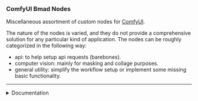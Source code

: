 ### ComfyUI Bmad Nodes

Miscellaneous assortment of custom nodes for [ComfyUI](https://github.com/comfyanonymous/ComfyUI).

The nature of the nodes is varied, and they do not provide a comprehensive solution for any particular kind of application. 
The nodes can be roughly categorized in the following way:

- api: to help setup api requests (barebones). 
- computer vision: mainly for masking and collage purposes.
- general utility: simplify the workflow setup or implement some missing basic functionality.

______________________

<details><summary>
Documentation
</summary>

In order to keep the documentation brief and to the point, I will use the following icons for special nodes.
- ❔ the node has additional options when right-clicking, some of these options need to be used for the node to work.
- 📓 the node depends on an external library, and the requirements must be installed for it to work.
- 📄 the node relies on custom nodes external to this collection, they will only work if the needed nodes are installed.
- ❌the node won't work on vanilla comfyUI at the time of writing.
- ⚠️the node is potentially dangerous. Although they should be fairly safe in most cases, it is **NOT** advised to run them from unknown sources
unless you know what they are doing. For better visibility these nodes are forcefully painted white.


Furthermore, I won't provide any documentation for api nodes, as I think there are better, more comprehensive and already
documented, solutions available.
  
### General Purpose 


| Node                                     | Description                                                                                                                                                                                                                                                                                               |
|------------------------------------------|-----------------------------------------------------------------------------------------------------------------------------------------------------------------------------------------------------------------------------------------------------------------------------------------------------------|
| String                                   | Just a string (text). In case you want it written before connecting to a node or if some custom node does not work properly with the PrimitiveNode.                                                                                                                                                       |
| Add String to Many ❔                     | Will append/prepend the string `to_add` to all the other strings.                                                                                                                                                                                                                                         |
| Color Clip                               | Clips the `color` (or all the other colors) from an image. Both the target color or the complement can be set to white, black or remain untouched.                                                                                                                                                        |
| Color Clip ADE20k 📓️                    | Similar to Color Clip, but you pick the color from the ADE20k class list. Only useful for ADE20k semantic segmented images.                                                                                                                                                                               |
| MonoMerge                                | Selects the maximum (or minimum) value between two images. Mainly used for mask composition.                                                                                                                                                                                                              |
| AdjustRect                               | Receives a rectangle and returns a new rectangle that shares the same center but with width adjusted to a multiple of `xm` and height to a multiple of `ym`. Setting `round_mode` to **exact** will return a rectangle with the exact defined dimensions.                                                 |
| Repeat Into Grid                         | Tiles the provided image/latent into a grid of `columns`x`rows` tiles.                                                                                                                                                                                                                                    |
| Conditioning Grid (cond) ❔               | Creates conditioning areas of size `width`x`height`, forming a grid of `columns`x`rows` conditioning areas. The inputs notation can be read as: r{row}_c{column}. `strength` is the strength to by applied in all the areas, and `base` is the base conditioning prior to setting the tiles conditioning. |
| Conditioning Grid (string) ❔             | Similar to Conditioning Grid (cond), but generates the conditioning from the given strings (only).                                                                                                                                                                                                        |
| Conditioning Grid (string) Advanced 📄 ❔ | Similar to Conditioning Grid (string), but requires BlenderNeko's [Advanced CLIP Text Encode](https://github.com/BlenderNeko/ComfyUI_ADV_CLIP_emb).                                                                                                                                                       | 
| VAEEncodeBatch ❔                         | Receives multiples images and encodes them into a latent batch.                                                                                                                                                                                                                                           | 
| AnyToAny ❌ ⚠️                            | Can be used to convert data between different formats or compute stuff. The input data can be used in the expression using the letter `v`.                                                                                                                                                                |
| CondList ❔                               | Receives individual conditionings → returns a list with all the input conditionings.                                                                                                                                                                                                                      |
| CLIPEncodeMultiple ❔                     | Receives individual strings → CLIPEncodes each → returns conditioning list.                                                                                                                                                                                                                               |
| CLIPEncodeMultipleAdvanced 📄 ❔          | Same as CLIPEncodeMultiple, but using BlenderNeko's [Advanced CLIP Text Encode](https://github.com/BlenderNeko/ComfyUI_ADV_CLIP_emb).                                                                                                                                                                     |
| ControlNetHadamard                       | Receives a list of conditionings and a list of images → Applies contronet only once per conditioning/image pair (does not apply every image to every conditioning).                                                                                                                                        |
| ControlNetHadamard (manual) ❔            | Similar to ControlNetHadamard but images are set via individual inputs.                                                                                                                                                                                                                                   |


### CV (Computer Vision) nodes 

Nodes under the CV separator use or expose openCV functionalities.

I will only provide partial documentation here, to clarify how to use the more complex nodes.
The remaining nodes usage should be clear given the nodes' names.


#### Framed Mask Grab Cut

Returns a mask, in image format, with the result of the [grabcut](https://docs.opencv.org/3.4/d8/d83/tutorial_py_grabcut.html).

<details>
<summary>
usage
</summary>

The `tresh` input should be a gray image, possibly a mask in black and white but not necessarily (read thresholds).
It is used to set most of the grabcut input mask's flags, excluding `GC_BGD` (sure background) which are set by the "frame". 

The "frame" - border margins of the image - has its size defined via the `pixels` input, and won't affect sides set to 
be ignored by the `frame_option` input (the corners common to neighbor sides will still be painted on the ignored sides).

The threshold inputs indicate the intensity threshold's used to set `GC_PR_FGD` (probable foreground) or `GC_FGD` (foreground).
The values **equal or above** the thresholds are set with the indicated flag. They can be setup in the following manners:
- To only use probable foreground, set threshold_FGD to **exactly 0**, and it will be ignored.
- To only use foreground, set threshold_FGD to a **lower value** than threshold_PR_FGD.
- To have both, keep threshold_FGD higher than threshold_PR_FGD (make sure your thresh input image contains
 values in the intended range).

The thresholds also work as safeguards against potential misleading or inconsistent input images,
where the image may appear to be only black and white, but actually contains values besides 0s and 255s.

##### Framed Mask Grab Cut 2

Similar to Framed Mask Grab Cut, but uses `thresh_maybe` to set the probable foreground, and `thresh_sure` to set the foreground. 
The `threshold` value is the same for both thresh image inputs; the `GC_FGD` flags are set by the `thresh_sure` on top of the `GC_PR_FGD` flags set by `thresh_maybe`.

</details>


#### Filter Contour  ⚠️

Will output contours depending on their fitness, where the fitness function must be provided
within the node's text box.

The expression may be long but can't have multiple instructions, only a single line that
returns the fitness when evaluated.

<details>
<summary>
usage
</summary>

`Select` argument options:
- `MAX`, `MIN`: select the contour (singular) with higher and lower fitness respectively, the evaluated expression should result in a **number**. 
- `FILTER`: filters the contours (plural) that satisfy the fitness condition, the evaluated expression should result in a **boolean**.
- `MODE`: selects the contour (singular) whose fitness score is the mode of all the contours fitness scores. 

To compute the fitness, the input parameters can be used with the following names:
- `c`: the contour being evaluated, from input contours
- `i`: input image (optional)
- `a`: input auxiliary contour (optional)

Functions from the math, opencv and numpy modules can be used with the prefixes: `m`; `cv`; and `np`, respectively.
Additionally, functions listed below can also be used without a prefix. 


The following is an example fitness function to get the contour that best matches the auxiliary contour (the lower the value, the better the match):
```
cv.matchShapes(c,a,1,0.0)
```

List of available functions:

- aspect_ratio(contour): bounding rectangle's width divided by height
- extent(contour): contour area divided by bounding rect area
- solidity(contour): contour area divided by hull area
- equi_diameter(contour): how round is the shape `math.sqrt(4 * area / math.pi)`
- center(contour)
- contour_mask(contour, image)
- mean_color(contour, image)
- mean_intensity(contour, image)
- extreme_points(contour)
- intercepts_mask(contour, image)  `does not cache result`

All the listed functions cache the results at least once (details vary); they don't create computational overhead 
for being called more than once.
This behavior was also added to the following list of opencv functions, which must be called **without the cv prefix**:

- boundingRect
- contourArea
- arcLength (called without the boolean arg; is always sent with `true`)
- minEnclosingRect
- minEnclosingCircle
- fitEllipse
- convexHull

</details>

</details>
